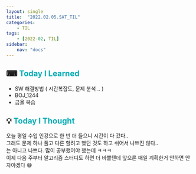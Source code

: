 ```yaml
---
layout: single
title:  "2022.02.05.SAT_TIL"
categories: 
    - TIL
tags: 
    - [2022-02, TIL]
sidebar:
    nav: "docs"
---
```



## ⌨ <a style="color:#00adb5">Today I Learned</a>
 - SW 해결방법 ( 시간복잡도, 문제 분석 .. ) 
 - BOJ_1244
 - 금욜 복습

## 💡 <a style="color:#00adb5">Today I Thought</a>
 오늘 평일 수업 인강으로 한 번 더 들으니 시간이 다 갔다..<br>
 그래도 문제 하나 풀고 다른 할려고 했던 것도 하고 쉬어서 나쁘진 않다..<br>
 는 아니고 나쁘다. 많이 공부했어야 했는데 ㅋㅋㅋ<br>
 이제 다음 주부터 알고리즘 스터디도 하면 더 바쁠텐데 앞으론 매일 계획한거 안하면 안자야겠다 😅